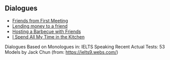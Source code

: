 ## Dialogues

- [Friends from First Meeting](https://github.com/jonfernq/English-Teaching/blob/main/Dialogues/FriendsFromFirstMeeting.md) 
- [Lending money to a friend](https://github.com/jonfernq/English-Teaching/blob/main/Dialogues/LendingMoneyToAFriend.md)
- [Hosting a Barbecue with Friends](https://github.com/jonfernq/English-Teaching/blob/main/Dialogues/HostingABarbecue.md) 
- [I Spend All My Time in the Kitchen](https://github.com/jonfernq/English-Teaching/blob/main/Dialogues/SpendingTimeInKitchen.md) 

Dialogues Based on Monologues in: IELTS Speaking Recent Actual Tests: 53 Models by Jack Chun (from: https://ielts9.webs.com/)

